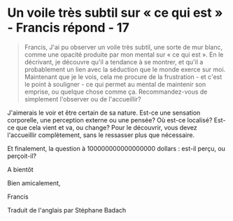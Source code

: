 # Un voile très subtil sur « ce qui est » - Francis répond - 17

>Francis, J'ai pu observer un voile très subtil, une sorte de mur blanc, comme une opacité produite par mon mental sur « ce qui est ». En le décrivant, je découvre qu'il a tendance à se montrer, et qu'il a probablement un lien avec la séduction que le monde exerce sur moi. Maintenant que je le vois, cela me procure de la frustration - et c'est le point à souligner - ce qui permet au mental de maintenir son emprise, ou quelque chose comme ça. Recommandez-vous de simplement l'observer ou de l'accueillir?

J'aimerais le voir et être certain de sa nature. Est-ce une sensation corporelle, une perception externe ou une pensée? Où est-ce localisé? Est-ce que cela vient et va, ou change? Pour le découvrir, vous devez l'accueillir complètement, sans le ressasser plus que nécessaire.

Et finalement, la question à 100000000000000000 dollars : est-il perçu, ou perçoit-il?

A bientôt

Bien amicalement,

Francis

Traduit de l'anglais par Stéphane Badach